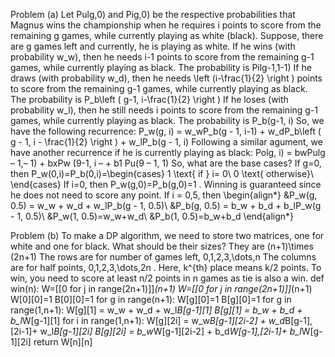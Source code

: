 Problem (a)
Let Pulg,0) and Pig,0) be the respective probabilities that Magnus wins the championship when he requires i points to score from the remaining g games, while currently playing as white (black).
Suppose, there are g games left and currently, he is playing as white.
If he wins (with probability w_w), then he needs i-1 points to score from the remaining g-1 games, while currently playing as black. The probability is Pilg-1,1-1)
If he draws (with probability w_d), then he needs \left (i-\frac{1}{2} \right ) points to score from the remaining g-1 games, while currently playing as black. The probability is P_b\left ( g-1, i-\frac{1}{2} \right )
If he loses (with probability w_l), then he still needs i points to score from the remaining g-1 games, while currently playing as black. The probability is P_b(g-1, i)
So, we have the following recurrence:
P_w(g, i) = w_wP_b(g - 1, i-1) + w_dP_b\left ( g - 1, i - \frac{1}{2} \right ) + w_lP_b(g - 1, i)
Following a similar agument, we have another recurrence if he is currently playing as black:
Polg, i) = bwPulg – 1,– 1) + bxPw (9-1, i – + b1 Pu(9 – 1, 1)
So, what are the base cases?
If g=0, then P_w(0,i)=P_b(0,i)=\begin{cases} 1 \text{ if } i= 0\\ 0 \text{ otherwise}\\ \end{cases}
If i=0, then P_w(g,0)=P_b(g,0)=1 . Winning is guaranteed since he does not need to score any point.
If i = 0,5, then
\begin{align*} &P_w(g, 0.5) = w_w + w_d + w_lP_b(g - 1, 0.5)\\ &P_b(g, 0.5) = b_w + b_d + b_lP_w(g - 1, 0.5)\\ &P_w(1, 0.5)=w_w+w_d\\ &P_b(1, 0.5)=b_w+b_d \end{align*}
 
Problem (b)
To make a DP algorithm, we need to store two matrices, one for white and one for black.
What should be their sizes? They are (n+1)\times (2n+1)
The rows are for number of games left, 0,1,2,3,\dots,n
The columns are for half points, 0,1,2,3,\dots,2n . Here, k^{th} place means k/2 points.
To win, you need to score at least n/2 points in n games as tie is also a win.
def win(n):
W=[[0 for j in range(2n+1)]]*(n+1)
W=[[0 for j in range(2n+1)]]*(n+1)
W[0][0]=1
B[0][0]=1
for g in range(n+1):
W[g][0]=1
B[g][0]=1
for g in range(1,n+1):
W[g][1] = w_w + w_d + w_l*B[g-1][1]
B[g][1] = b_w + b_d + b_l*W[g-1][1]
for i in range(1,n+1):
W[g][2i] = w_w*B[g-1][2i-2] + w_d*B[g-1],[2i-1]+ w_l*B[g-1][2i]
B[g][2i] = b_w*W[g-1][2i-2] + b_d*W[g-1],[2i-1]+ b_l*W[g-1][2i]
return W[n][n]
